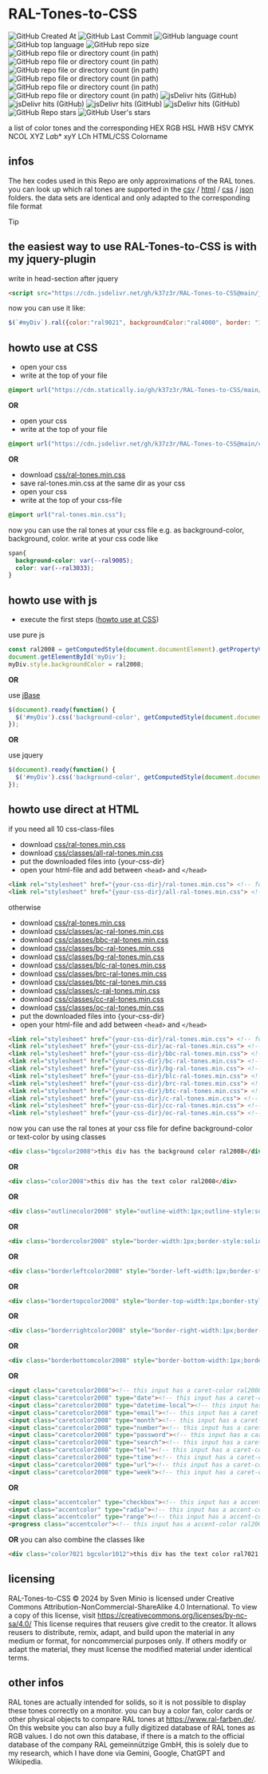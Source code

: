 # RAL-Tones-to-CSS
![GitHub Created At](https://img.shields.io/github/created-at/k37z3r/RAL-Tones-to-CSS)
![GitHub Last Commit](https://img.shields.io/github/last-commit/k37z3r/RAL-Tones-to-CSS)
![GitHub language count](https://img.shields.io/github/languages/count/k37z3r/RAL-Tones-to-CSS)
![GitHub top language](https://img.shields.io/github/languages/top/k37z3r/RAL-Tones-to-CSS)
![GitHub repo size](https://img.shields.io/github/repo-size/k37z3r/RAL-Tones-to-CSS)
![GitHub repo file or directory count (in path)](https://img.shields.io/github/directory-file-count/k37z3r/RAL-Tones-to-CSS/css?label=CSS-files)
![GitHub repo file or directory count (in path)](https://img.shields.io/github/directory-file-count/k37z3r/RAL-Tones-to-CSS/json?label=JSON-files)
![GitHub repo file or directory count (in path)](https://img.shields.io/github/directory-file-count/k37z3r/RAL-Tones-to-CSS/csv?label=CSV-files)
![GitHub repo file or directory count (in path)](https://img.shields.io/github/directory-file-count/k37z3r/RAL-Tones-to-CSS/html?label=HTML-files)
![GitHub repo file or directory count (in path)](https://img.shields.io/github/directory-file-count/k37z3r/RAL-Tones-to-CSS/php?label=PHP-files)
![GitHub repo file or directory count (in path)](https://img.shields.io/github/directory-file-count/k37z3r/RAL-Tones-to-CSS/js?label=JS-files)
![jsDelivr hits (GitHub)](https://img.shields.io/jsdelivr/gh/hd/k37z3r/RAL-Tones-to-CSS)
![jsDelivr hits (GitHub)](https://img.shields.io/jsdelivr/gh/hw/k37z3r/RAL-Tones-to-CSS)
![jsDelivr hits (GitHub)](https://img.shields.io/jsdelivr/gh/hm/k37z3r/RAL-Tones-to-CSS)
![jsDelivr hits (GitHub)](https://img.shields.io/jsdelivr/gh/hy/k37z3r/RAL-Tones-to-CSS)
![GitHub Repo stars](https://img.shields.io/github/stars/k37z3r/RAL-Tones-to-CSS?label=Repo-Stars)
![GitHub User's stars](https://img.shields.io/github/stars/k37z3r?label=my%20Stars)


a list of color tones and the corresponding HEX RGB HSL HWB HSV CMYK NCOL XYZ L*a*b* xyY LCh HTML/CSS Colorname

## infos
The hex codes used in this Repo are only approximations of the RAL tones. you can look up which ral tones are supported in the [csv](csv) / [html](html) / [css](css) / [json](json) folders. the data sets are identical and only adapted to the corresponding file format

> [!TIP]
> ## the easiest way to use RAL-Tones-to-CSS is with my jquery-plugin
> write in head-section after jquery
> ```html
> <script src="https://cdn.jsdelivr.net/gh/k37z3r/RAL-Tones-to-CSS@main/js/ral-tones.min.js"></script>
> ```
> now you can use it like:
> ```js
> $(`#myDiv`).ral({color:"ral9021", backgroundColor:"ral4000", border: "1px solid ral1016"});
> ```

## howto use at CSS
* open your css
* write at the top of your file
```css
@import url("https://cdn.statically.io/gh/k37z3r/RAL-Tones-to-CSS/main/css/ral-tones.min.css");
```
**OR**
* open your css
* write at the top of your file
```css
@import url("https://cdn.jsdelivr.net/gh/k37z3r/RAL-Tones-to-CSS@main/css/ral-tones.min.css");
```
**OR**
* download [css/ral-tones.min.css](css/ral-tones.min.css)
* save ral-tones.min.css at the same dir as your css
* open your css
* write at the top of your css-file
```css
@import url("ral-tones.min.css");
```


now you can use the ral tones at your css file e.g. as background-color, background, color. write at your css code like
```css
span{
  background-color: var(--ral9005);
  color: var(--ral3033);
}
```
## howto use with js
* execute the first steps ([howto use at CSS](?plain=0#howto-use-at-css))

use pure js
```js
const ral2008 = getComputedStyle(document.documentElement).getPropertyValue("--ral2008");
document.getElementById('myDiv');
myDiv.style.backgroundColor = ral2008;
```
**OR**

use [jBase](https://github.com/k37z3r/jBase)
```js
$(document).ready(function() {
  $('#myDiv').css('background-color', getComputedStyle(document.documentElement).getPropertyValue('--ral2008'));
});
```
**OR**

use jquery
```js
$(document).ready(function() {
  $('#myDiv').css('background-color', getComputedStyle(document.documentElement).getPropertyValue('--ral2008'));
});
```
## howto use direct at HTML
if you need all 10 css-class-files
* download [css/ral-tones.min.css](css/ral-tones.min.css)
* download [css/classes/all-ral-tones.min.css](css/classes/all-ral-tones.min.css)
* put the downloaded files into {your-css-dir}
* open your html-file and add between ```<head>``` and ```</head>```
```html
<link rel="stylesheet" href="{your-css-dir}/ral-tones.min.css"> <!-- for ral-tones -->
<link rel="stylesheet" href="{your-css-dir}/all-ral-tones.min.css"> <!-- for all in one class file -->
```

otherwise
* download [css/ral-tones.min.css](css/ral-tones.min.css)
* download [css/classes/ac-ral-tones.min.css](css/classes/ac-ral-tones.min.css)
* download [css/classes/bbc-ral-tones.min.css](css/classes/bbc-ral-tones.min.css)
* download [css/classes/bc-ral-tones.min.css](css/classes/bc-ral-tones.min.css)
* download [css/classes/bg-ral-tones.min.css](css/classes/bg-ral-tones.min.css)
* download [css/classes/blc-ral-tones.min.css](css/classes/blc-ral-tones.min.css)
* download [css/classes/brc-ral-tones.min.css](css/classes/brc-ral-tones.min.css)
* download [css/classes/btc-ral-tones.min.css](css/classes/btc-ral-tones.min.css)
* download [css/classes/c-ral-tones.min.css](css/classes/c-ral-tones.min.css)
* download [css/classes/cc-ral-tones.min.css](css/classes/cc-ral-tones.min.css)
* download [css/classes/oc-ral-tones.min.css](css/classes/oc-ral-tones.min.css)
* put the downloaded files into {your-css-dir}
* open your html-file and add between ```<head>``` and ```</head>```
```html
<link rel="stylesheet" href="{your-css-dir}/ral-tones.min.css"> <!-- for ral-tones -->
<link rel="stylesheet" href="{your-css-dir}/ac-ral-tones.min.css"> <!-- for accent-color -->
<link rel="stylesheet" href="{your-css-dir}/bbc-ral-tones.min.css"> <!-- for border-bottom-color -->
<link rel="stylesheet" href="{your-css-dir}/bc-ral-tones.min.css"> <!-- for border-color -->
<link rel="stylesheet" href="{your-css-dir}/bg-ral-tones.min.css"> <!-- for background-color -->
<link rel="stylesheet" href="{your-css-dir}/blc-ral-tones.min.css"> <!-- for border-left-color -->
<link rel="stylesheet" href="{your-css-dir}/brc-ral-tones.min.css"> <!-- for border-right-color -->
<link rel="stylesheet" href="{your-css-dir}/btc-ral-tones.min.css"> <!-- for border-top-color -->
<link rel="stylesheet" href="{your-css-dir}/c-ral-tones.min.css"> <!-- for text-color -->
<link rel="stylesheet" href="{your-css-dir}/cc-ral-tones.min.css"> <!-- for caret-color -->
<link rel="stylesheet" href="{your-css-dir}/oc-ral-tones.min.css"> <!-- for outline-color -->
```

now you can use the ral tones at your css file for define background-color or text-color by using classes
```html
<div class="bgcolor2008">this div has the background color ral2008</div>
```
**OR**
```html
<div class="color2008">this div has the text color ral2008</div>
```
**OR**
```html
<div class="outlinecolor2008" style="outline-width:1px;outline-style:solid;">this div has a border with color ral2008</div>
```
**OR**
```html
<div class="bordercolor2008" style="border-width:1px;border-style:solid;">this div has a border with color ral2008</div>
```
**OR**
```html
<div class="borderleftcolor2008" style="border-left-width:1px;border-style:solid;">this div has a left border with color ral2008</div>
```
**OR**
```html
<div class="bordertopcolor2008" style="border-top-width:1px;border-style:solid;">this div has a top border with color ral2008</div>
```
**OR**
```html
<div class="borderrightcolor2008" style="border-right-width:1px;border-style:solid;">this div has a right border with color ral2008</div>
```
**OR**
```html
<div class="borderbottomcolor2008" style="border-bottom-width:1px;border-style:solid;">this div has a bottom border with color ral2008</div>
```
**OR**
```html
<input class="caretcolor2008"><!-- this input has a caret-color ral2008 -->
<input class="caretcolor2008" type="date"><!-- this input has a caret-color ral2008 -->
<input class="caretcolor2008" type="datetime-local"><!-- this input has a caret-color ral2008 -->
<input class="caretcolor2008" type="email"><!-- this input has a caret-color ral2008 -->
<input class="caretcolor2008" type="month"><!-- this input has a caret-color ral2008 -->
<input class="caretcolor2008" type="number"><!-- this input has a caret-color ral2008 -->
<input class="caretcolor2008" type="password"><!-- this input has a caret-color ral2008 -->
<input class="caretcolor2008" type="search"><!-- this input has a caret-color ral2008 -->
<input class="caretcolor2008" type="tel"><!-- this input has a caret-color ral2008 -->
<input class="caretcolor2008" type="time"><!-- this input has a caret-color ral2008 -->
<input class="caretcolor2008" type="url"><!-- this input has a caret-color ral2008 -->
<input class="caretcolor2008" type="week"><!-- this input has a caret-color ral2008 -->
```
**OR**
```html
<input class="accentcolor" type="checkbox"><!-- this input has a accent-color ral2008 -->
<input class="accentcolor" type="radio"><!-- this input has a accent-color ral2008 -->
<input class="accentcolor" type="range"><!-- this input has a accent-color ral2008 -->
<progress class="accentcolor"><!-- this input has a accent-color ral2008 -->
```
**OR**
you can also combine the classes like
```html
<div class="color7021 bgcolor1012">this div has the text color ral7021 and background color ral1012</div>
```
## licensing
RAL-Tones-to-CSS © 2024 by Sven Minio is licensed under Creative Commons Attribution-NonCommercial-ShareAlike 4.0 International. To view a copy of this license, visit https://creativecommons.org/licenses/by-nc-sa/4.0/ This license requires that reusers give credit to the creator. It allows reusers to distribute, remix, adapt, and build upon the material in any medium or format, for noncommercial purposes only. If others modify or adapt the material, they must license the modified material under identical terms.

## other infos
RAL tones are actually intended for solids, so it is not possible to display these tones correctly on a monitor. you can buy a color fan, color cards or other physical objects to compare RAL tones at https://www.ral-farben.de/. On this website you can also buy a fully digitized database of RAL tones as RGB values. I do not own this database, if there is a match to the official database of the company RAL gemeinnützige GmbH, this is solely due to my research, which I have done via Gemini, Google, ChatGPT and Wikipedia.
